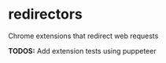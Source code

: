 # redirectors
Chrome extensions that redirect web requests

**TODOS:** Add extension tests using puppeteer
